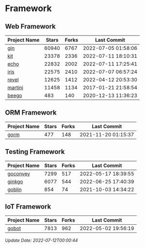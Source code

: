 # Framework

## Web Framework
| Project Name | Stars | Forks | Last Commit |
| ------------ | ----- | ----- | ----------- |
| [gin](https://github.com/gin-gonic/gin) | 60940 | 6767 | 2022-07-05 01:58:06 |
| [kit](https://github.com/go-kit/kit) | 23378 | 2336 | 2022-07-11 18:10:31 |
| [echo](https://github.com/labstack/echo) | 22832 | 2002 | 2022-07-11 17:25:41 |
| [iris](https://github.com/kataras/iris) | 22575 | 2410 | 2022-07-07 06:57:24 |
| [revel](https://github.com/revel/revel) | 12625 | 1412 | 2022-04-12 20:53:30 |
| [martini](https://github.com/go-martini/martini) | 11458 | 1134 | 2017-01-21 21:58:54 |
| [beego](https://github.com/astaxie/beego) | 483 | 140 | 2020-12-13 11:36:23 |

## ORM Framework
| Project Name | Stars | Forks | Last Commit |
| ------------ | ----- | ----- | ----------- |
| [gorm](https://github.com/jinzhu/gorm) | 477 | 148 | 2021-11-20 01:15:37 |

## Testing Framework
| Project Name | Stars | Forks | Last Commit |
| ------------ | ----- | ----- | ----------- |
| [goconvey](https://github.com/smartystreets/goconvey) | 7299 | 517 | 2022-05-17 18:39:55 |
| [ginkgo](https://github.com/onsi/ginkgo) | 6077 | 544 | 2022-06-25 17:40:39 |
| [goblin](https://github.com/franela/goblin) | 854 | 74 | 2021-10-03 14:34:22 |

## IoT Framework
| Project Name | Stars | Forks | Last Commit |
| ------------ | ----- | ----- | ----------- |
| [gobot](https://github.com/hybridgroup/gobot) | 7813 | 962 | 2022-05-02 19:56:19 |

*Update Date: 2022-07-12T00:00:44*